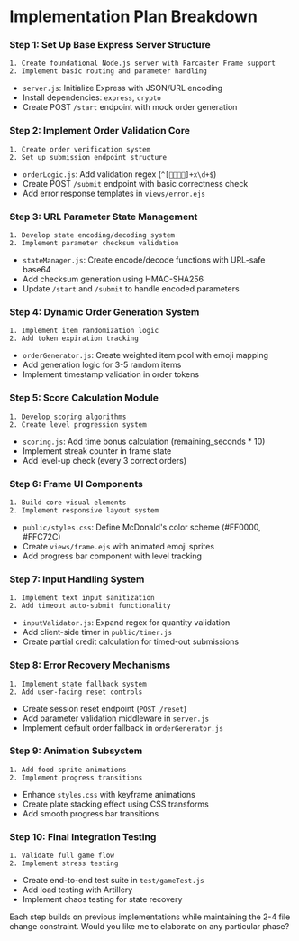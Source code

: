 # Implementation Plan Breakdown

### Step 1: Set Up Base Express Server Structure
```text
1. Create foundational Node.js server with Farcaster Frame support
2. Implement basic routing and parameter handling
```
- `server.js`: Initialize Express with JSON/URL encoding
- Install dependencies: `express`, `crypto`
- Create POST `/start` endpoint with mock order generation

### Step 2: Implement Order Validation Core
```text
1. Create order verification system
2. Set up submission endpoint structure
```
- `orderLogic.js`: Add validation regex (`^[🍔🍟🥤🍦]+x\d+$`)
- Create POST `/submit` endpoint with basic correctness check
- Add error response templates in `views/error.ejs`

### Step 3: URL Parameter State Management
```text
1. Develop state encoding/decoding system
2. Implement parameter checksum validation
```
- `stateManager.js`: Create encode/decode functions with URL-safe base64
- Add checksum generation using HMAC-SHA256
- Update `/start` and `/submit` to handle encoded parameters

### Step 4: Dynamic Order Generation System
```text
1. Implement item randomization logic
2. Add token expiration tracking
```
- `orderGenerator.js`: Create weighted item pool with emoji mapping
- Add generation logic for 3-5 random items
- Implement timestamp validation in order tokens

### Step 5: Score Calculation Module
```text
1. Develop scoring algorithms
2. Create level progression system
```
- `scoring.js`: Add time bonus calculation (remaining_seconds * 10)
- Implement streak counter in frame state
- Add level-up check (every 3 correct orders)

### Step 6: Frame UI Components
```text
1. Build core visual elements
2. Implement responsive layout system
```
- `public/styles.css`: Define McDonald's color scheme (#FF0000, #FFC72C)
- Create `views/frame.ejs` with animated emoji sprites
- Add progress bar component with level tracking

### Step 7: Input Handling System
```text
1. Implement text input sanitization
2. Add timeout auto-submit functionality
```
- `inputValidator.js`: Expand regex for quantity validation
- Add client-side timer in `public/timer.js`
- Create partial credit calculation for timed-out submissions

### Step 8: Error Recovery Mechanisms
```text
1. Implement state fallback system
2. Add user-facing reset controls
```
- Create session reset endpoint (`POST /reset`)
- Add parameter validation middleware in `server.js`
- Implement default order fallback in `orderGenerator.js`

### Step 9: Animation Subsystem
```text
1. Add food sprite animations
2. Implement progress transitions
```
- Enhance `styles.css` with keyframe animations
- Create plate stacking effect using CSS transforms
- Add smooth progress bar transitions

### Step 10: Final Integration Testing
```text
1. Validate full game flow
2. Implement stress testing
```
- Create end-to-end test suite in `test/gameTest.js`
- Add load testing with Artillery
- Implement chaos testing for state recovery

Each step builds on previous implementations while maintaining the 2-4 file change constraint. Would you like me to elaborate on any particular phase?